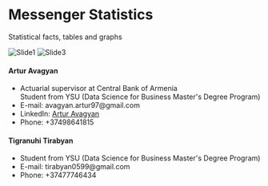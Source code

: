 # Messenger Statistics
Statistical facts, tables and graphs

![Slide1](https://user-images.githubusercontent.com/58246780/103152555-8b2a2080-47a2-11eb-8f49-4c49f04ef4e4.JPG)
![Slide3](https://user-images.githubusercontent.com/58246780/103152558-8cf3e400-47a2-11eb-837a-8e86ce748d7d.JPG)


<h4 align=\"left\">Artur Avagyan</h4>
    <ul>
    <li>Actuarial supervisor at Central Bank of Armenia</li
    <li>Student from YSU (Data Science for Business Master's Degree Program)</li>
    <li>E-mail:   avagyan.artur97@gmail.com</li>
    <li>LinkedIn: <a href="https://www.linkedin.com/in/artur-avagyan-0a16311b3">Artur Avagyan</a></li>
    <li>Phone:    +37498641815</li>
    </ul>

<h4 align=\"left\">Tigranuhi Tirabyan</h4>
    <ul>
    <li>Student from YSU (Data Science for Business Master's Degree Program)</li>
    <li>E-mail: tirabyan0599@gmail.com</li>
    <li>Phone:  +37477746434</li>
    </ul>
